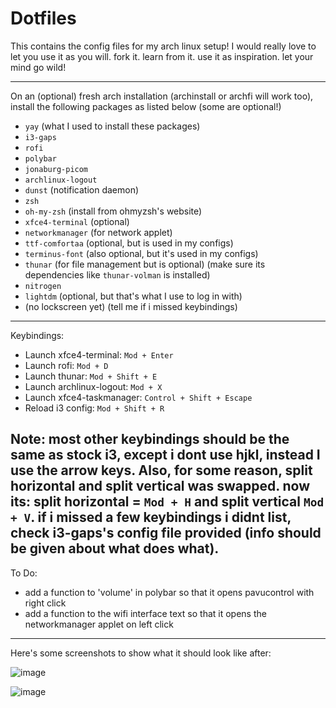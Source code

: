 # Dotfiles

This contains the config files for my arch linux setup!
I would really love to let you use it as you will. fork it. learn from it. use it as inspiration. let your mind go wild!

*************************************************************************************************************************

On an (optional) fresh arch installation (archinstall or archfi will work too),
install the following packages as listed below (some are optional!)

- `yay` (what I used to install these packages)
- `i3-gaps`
- `rofi`
- `polybar`
- `jonaburg-picom`
- `archlinux-logout`
- `dunst` (notification daemon)
- `zsh`
- `oh-my-zsh` (install from ohmyzsh's website)
- `xfce4-terminal` (optional)
- `networkmanager` (for network applet)
- `ttf-comfortaa` (optional, but is used in my configs)
- `terminus-font` (also optional, but it's used in my configs)
- `thunar` (for file management but is optional) (make sure its dependencies like `thunar-volman` is installed)
- `nitrogen`
- `lightdm` (optional, but that's what I use to log in with)
- (no lockscreen yet) (tell me if i missed keybindings)
--------------------------------------------------------------------------------------------------------------------------

Keybindings:

* Launch xfce4-terminal:    `Mod + Enter`
* Launch rofi:              `Mod + D`
* Launch thunar:            `Mod + Shift + E`
* Launch archlinux-logout:  `Mod + X`
* Launch xfce4-taskmanager: `Control + Shift + Escape`
* Reload i3 config:         `Mod + Shift + R`

**Note: most other keybindings should be the same as stock i3, except i dont use hjkl, instead I use the arrow keys. Also, for some reason, split horizontal and split vertical was swapped. now its: split horizontal = `Mod + H` and split vertical `Mod + V`. if i missed a few keybindings i didnt list, check i3-gaps's config file provided (info should be given about what does what).**
--------------------------------------------------------------------------------------------------------------------------

To Do:

+ add a function to 'volume' in polybar so that it opens pavucontrol with right click
+ add a function to the wifi interface text so that it opens the networkmanager applet on left click

--------------------------------------------------------------------------------------------------------------------------

Here's some screenshots to show what it should look like after:

![image](https://user-images.githubusercontent.com/66907984/171918269-535d9b8f-9c92-4d4d-a896-d05cd774041e.png)

![image](https://user-images.githubusercontent.com/66907984/171918333-e5757390-11b7-431e-bab3-d7923e60cf8f.png)
